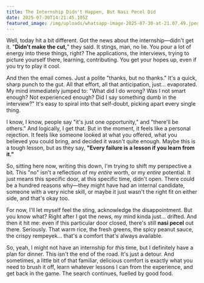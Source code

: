 ```yaml
---
title: The Internship Didn't Happen, But Nasi Pecel Did
date: 2025-07-30T14:21:45.105Z
featured_image: /img/uploads/whatsapp-image-2025-07-30-at-21.07.49.jpeg
---
```

<!--StartFragment-->

Well, today hit a bit different. Got the news about the internship—didn't get it. "**Didn't make the cut,**" they said. It stings, man, no lie. You pour a lot of energy into these things, right? The applications, the interviews, trying to picture yourself there, learning, contributing. You get your hopes up, even if you try to play it cool.

And then the email comes. Just a polite "thanks, but no thanks." It's a quick, sharp punch to the gut. All that effort, all that anticipation, just... evaporated. My mind immediately jumped to: "What did I do wrong? Was I not smart enough? Not experienced enough? Did I say something dumb in the interview?" It's easy to spiral into that self-doubt, picking apart every single thing.

I know, I know, people say "it's just one opportunity," and "there'll be others." And logically, I get that. But in the moment, it feels like a personal rejection. It feels like someone looked at what you offered, what you believed you could bring, and decided it wasn't quite enough. Maybe this is a tough lesson, but as they say, **"Every failure is a lesson if you learn from it."**

So, sitting here now, writing this down, I'm trying to shift my perspective a bit. This "no" isn't a reflection of my *entire* worth, or my *entire* potential. It just means this specific door, at this specific time, didn't open. There could be a hundred reasons why—they might have had an internal candidate, someone with a very niche skill, or maybe it just wasn't the right fit on either side, and that's okay too.

For now, I'll let myself feel the sting, acknowledge the disappointment. But you know what? Right after I got the news, my mind kinda just... drifted. And then it hit me: even if this particular door closed, there's still **nasi pecel** out there. Seriously. That warm rice, the fresh greens, the spicy peanut sauce, the crispy rempeyek... that's a comfort that's always available.

So, yeah, I might not have an internship for *this* time, but I definitely have a plan for dinner. This isn't the end of the road. It's just a detour. And sometimes, a little bit of that familiar, delicious comfort is exactly what you need to brush it off, learn whatever lessons I can from the experience, and get back in the game. The search continues, fuelled by good food.

<!--EndFragment-->